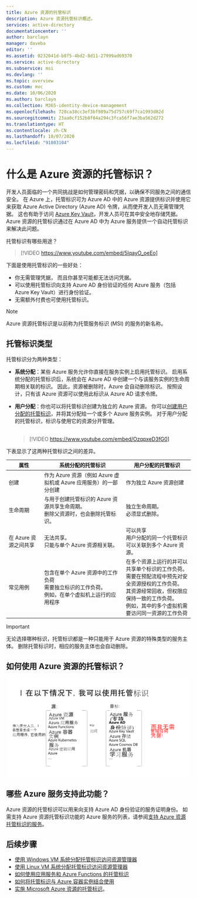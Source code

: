 ```yaml
---
title: Azure 资源的托管标识
description: Azure 资源托管标识概述。
services: active-directory
documentationcenter: ''
author: barclayn
manager: daveba
editor: ''
ms.assetid: 0232041d-b8f5-4bd2-8d11-27999ad69370
ms.service: active-directory
ms.subservice: msi
ms.devlang: ''
ms.topic: overview
ms.custom: mvc
ms.date: 10/06/2020
ms.author: barclayn
ms.collection: M365-identity-device-management
ms.openlocfilehash: 728ca38cc3ef3bf989a75d757c69f7ca1993d82d
ms.sourcegitcommit: 23aa0cf152b8f04a294c3fca56f7ae3ba562d272
ms.translationtype: HT
ms.contentlocale: zh-CN
ms.lasthandoff: 10/07/2020
ms.locfileid: "91803104"
---
```

# <a name="what-are-managed-identities-for-azure-resources"></a>什么是 Azure 资源的托管标识？

开发人员面临的一个共同挑战是如何管理密码和凭据，以确保不同服务之间的通信安全。 在 Azure 上，托管标识可为 Azure AD 中的 Azure 资源提供标识并使用它来获取 Azure Active Directory (Azure AD) 令牌，从而使开发人员无需管理凭据。 这也有助于访问 [Azure Key Vault](../../key-vault/general/overview.md)，开发人员可在其中安全地存储凭据。 Azure 资源的托管标识通过在 Azure AD 中为 Azure 服务提供一个自动托管标识来解决此问题。

托管标识有哪些用途？

   > [!VIDEO https://www.youtube.com/embed/5lqayO_oeEo]

下面是使用托管标识的一些好处：

- 你无需管理凭据， 而且你甚至可能都无法访问凭据。
- 可以使用托管标识向支持 Azure AD 身份验证的任何 Azure 服务（包括 Azure Key Vault）进行身份验证。
- 无需额外付费也可使用托管标识。

> [!NOTE]
> Azure 资源托管标识是以前称为托管服务标识 (MSI) 的服务的新名称。

## <a name="managed-identity-types"></a>托管标识类型

托管标识分为两种类型：

- **系统分配**：某些 Azure 服务允许你直接在服务实例上启用托管标识。 启用系统分配的托管标识后，系统会在 Azure AD 中创建一个与该服务实例的生命周期相关联的标识。 因此，资源被删除时，Azure 会自动删除标识。 按照设计，只有该 Azure 资源可以使用此标识从 Azure AD 请求令牌。
- **用户分配**：你也可以将托管标识创建为独立的 Azure 资源。 你可以[创建用户分配的托管标识](how-to-manage-ua-identity-portal.md)，并将其分配给一个或多个 Azure 服务实例。 对于用户分配的托管标识，标识与使用它的资源分开管理。 </br></br>

  > [!VIDEO https://www.youtube.com/embed/OzqpxeD3fG0]

下表显示了这两种托管标识之间的差异。

|  属性    | 系统分配的托管标识 | 用户分配的托管标识 |
|------|----------------------------------|--------------------------------|
| 创建 |  作为 Azure 资源（例如 Azure 虚拟机或 Azure 应用服务）的一部分创建 | 作为独立 Azure 资源创建 |
| 生命周期 | 与用于创建托管标识的 Azure 资源共享生命周期。 <br/> 删除父资源时，也会删除托管标识。 | 独立生命周期。 <br/> 必须显式删除。 |
| 在 Azure 资源之间共享 | 无法共享。 <br/> 只能与单个 Azure 资源相关联。 | 可以共享 <br/> 用户分配的同一个托管标识可以关联到多个 Azure 资源。 |
| 常见用例 | 包含在单个 Azure 资源中的工作负荷 <br/> 需要独立标识的工作负荷。 <br/> 例如，在单个虚拟机上运行的应用程序 | 在多个资源上运行的并可以共享单个标识的工作负荷。 <br/> 需要在预配流程中预先对安全资源授权的工作负荷。 <br/> 其资源经常回收，但权限应保持一致的工作负荷。 <br/> 例如，其中的多个虚拟机需要访问同一资源的工作负荷 |

>[!IMPORTANT]
>无论选择哪种标识，托管标识都是一种只能用于 Azure 资源的特殊类型的服务主体。 删除托管标识时，相应的服务主体也会自动删除。

## <a name="how-can-i-use-managed-identities-for-azure-resources"></a>如何使用 Azure 资源的托管标识？

![开发人员如何使用托管标识从其代码访问资源而不管理身份验证信息的一些示例](media/overview/azure-managed-identities-examples.png)

## <a name="what-azure-services-support-the-feature"></a>哪些 Azure 服务支持此功能？<a name="which-azure-services-support-managed-identity"></a>

Azure 资源的托管标识可以用来向支持 Azure AD 身份验证的服务证明身份。 如需支持 Azure 资源托管标识功能的 Azure 服务的列表，请参阅[支持 Azure 资源托管标识的服务](./services-support-managed-identities.md)。

## <a name="next-steps"></a>后续步骤

* [使用 Windows VM 系统分配托管标识访问资源管理器](tutorial-windows-vm-access-arm.md)
* [使用 Linux VM 系统分配托管标识访问资源管理器](tutorial-linux-vm-access-arm.md)
* [如何使用应用服务和 Azure Functions 的托管标识](../../app-service/overview-managed-identity.md)
* [如何将托管标识与 Azure 容器实例结合使用](../../container-instances/container-instances-managed-identity.md)
* [实施 Microsoft Azure 资源的托管标识](https://www.pluralsight.com/courses/microsoft-azure-resources-managed-identities-implementing)。